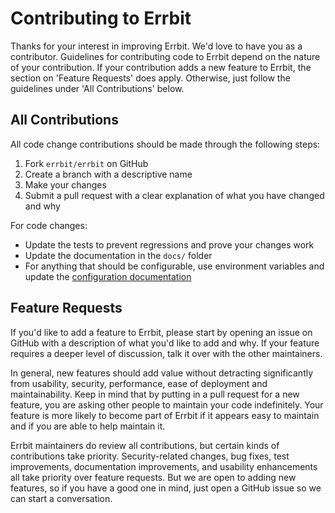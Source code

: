 # Contributing to Errbit

Thanks for your interest in improving Errbit. We'd love to have you as a
contributor. Guidelines for contributing code to Errbit depend on the
nature of your contribution. If your contribution adds a new feature to
Errbit, the section on 'Feature Requests' does apply. Otherwise, just
follow the guidelines under 'All Contributions' below.

## All Contributions

All code change contributions should be made through the following steps:

1. Fork `errbit/errbit` on GitHub
2. Create a branch with a descriptive name
3. Make your changes
4. Submit a pull request with a clear explanation of what you have
   changed and why

For code changes:
- Update the tests to prevent regressions and prove your changes work
- Update the documentation in the `docs/` folder
- For anything that should be configurable, use environment variables and
  update the [configuration documentation](docs/configuration.md)

## Feature Requests

If you'd like to add a feature to Errbit, please start by opening an
issue on GitHub with a description of what you'd like to add and why. If
your feature requires a deeper level of discussion, talk it over with
the other maintainers.

In general, new features should add value without detracting
significantly from usability, security, performance, ease of deployment
and maintainability. Keep in mind that by putting in a pull request for
a new feature, you are asking other people to maintain your code
indefinitely. Your feature is more likely to become part of Errbit if it
appears easy to maintain and if you are able to help maintain it.

Errbit maintainers do review all contributions, but certain kinds of
contributions take priority. Security-related changes, bug fixes, test
improvements, documentation improvements, and usability enhancements all
take priority over feature requests. But we are open to adding new
features, so if you have a good one in mind, just open a GitHub issue so
we can start a conversation.
